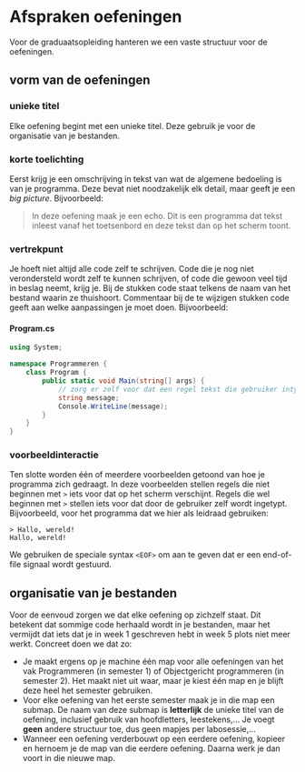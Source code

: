 # Afspraken oefeningen

Voor de graduaatsopleiding hanteren we een vaste structuur voor de oefeningen.

## vorm van de oefeningen

### unieke titel

Elke oefening begint met een unieke titel. Deze gebruik je voor de organisatie van je bestanden.

### korte toelichting

Eerst krijg je een omschrijving in tekst van wat de algemene bedoeling is van je programma. Deze bevat niet noodzakelijk elk detail, maar geeft je een _big picture_. Bijvoorbeeld:

> In deze oefening maak je een echo. Dit is een programma dat tekst inleest vanaf het toetsenbord en deze tekst dan op het scherm toont.

### vertrekpunt

Je hoeft niet altijd alle code zelf te schrijven. Code die je nog niet verondersteld wordt zelf te kunnen schrijven, of code die gewoon veel tijd in beslag neemt, krijg je. Bij de stukken code staat telkens de naam van het bestand waarin ze thuishoort. Commentaar bij de te wijzigen stukken code geeft aan welke aanpassingen je moet doen. Bijvoorbeeld:

#### Program.cs

```csharp
using System;

namespace Programmeren {
    class Program {
        public static void Main(string[] args) {
            // zorg er zelf voor dat een regel tekst die gebruiker intypt weer verschijnt
            string message;
            Console.WriteLine(message);
        }
    }
}
```

### voorbeeldinteractie

Ten slotte worden één of meerdere voorbeelden getoond van hoe je programma zich gedraagt. In deze voorbeelden stellen regels die niet beginnen met `>` iets voor dat op het scherm verschijnt. Regels die wel beginnen met `>` stellen iets voor dat door de gebruiker zelf wordt ingetypt. Bijvoorbeeld, voor het programma dat we hier als leidraad gebruiken:

```text
> Hallo, wereld!
Hallo, wereld!
```

We gebruiken de speciale syntax `<EOF>` om aan te geven dat er een end-of-file signaal wordt gestuurd.

## organisatie van je bestanden

Voor de eenvoud zorgen we dat elke oefening op zichzelf staat. Dit betekent dat sommige code herhaald wordt in je bestanden, maar het vermijdt dat iets dat je in week 1 geschreven hebt in week 5 plots niet meer werkt. Concreet doen we dat zo:

* Je maakt ergens op je machine één map voor alle oefeningen van het vak Programmeren \(in semester 1\) of Objectgericht programmeren \(in semester 2\). Het maakt niet uit waar, maar je kiest één map en je blijft deze heel het semester gebruiken.
* Voor elke oefening van het eerste semester maak je in die map een submap. De naam van deze submap is **letterlijk** de unieke titel van de oefening, inclusief gebruik van hoofdletters, leestekens,... Je voegt **geen** andere structuur toe, dus geen mapjes per labosessie,...
* Wanneer een oefening verderbouwt op een eerdere oefening, kopieer en hernoem je de map van die eerdere oefening. Daarna werk je dan voort in die nieuwe map.

